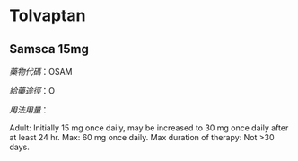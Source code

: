 # Tolvaptan

## Samsca 15mg

*藥物代碼*：OSAM

*給藥途徑*：O

*用法用量*：

Adult: Initially 15 mg once daily, may be increased to 30 mg once daily after at least 24 hr. Max: 60 mg once daily. Max duration of therapy: Not >30 days.

